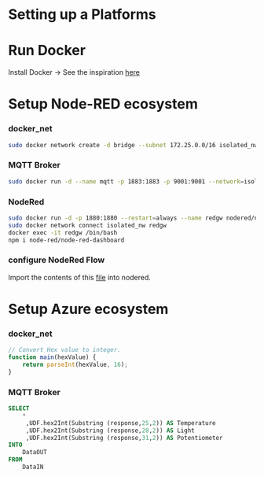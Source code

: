 # Setting up a Platforms

# Run Docker 
Install Docker -> See the inspiration [here](https://github.com/iqrfsdk/iqrf-daemon/blob/master/DOCKER.md)

# Setup Node-RED ecosystem 
### docker_net
```Bash
sudo docker network create -d bridge --subnet 172.25.0.0/16 isolated_nw
```
### MQTT Broker
```Bash
sudo docker run -d --name mqtt -p 1883:1883 -p 9001:9001 --network=isolated_nw --ip=172.25.3.1 --restart=always eclipse-mosquitto 
```
### NodeRed
```Bash
sudo docker run -d -p 1880:1880 --restart=always --name redgw nodered/node-red-docker
sudo docker network connect isolated_nw redgw
docker exec -it redgw /bin/bash
npm i node-red/node-red-dashboard
```
### configure NodeRed Flow

Import the contents of this [file](extensions/jotio.cz/jotio_nodered.json) into nodered. 

# Setup Azure ecosystem 
### docker_net
```javascript
// Convert Hex value to integer.
function main(hexValue) {
    return parseInt(hexValue, 16);
}
```
### MQTT Broker
```sql
SELECT
    *
     ,UDF.hex2Int(Substring (response,25,2)) AS Temperature
     ,UDF.hex2Int(Substring (response,28,2)) AS Light
     ,UDF.hex2Int(Substring (response,31,2)) AS Potentiometer
INTO
    DataOUT
FROM
    DataIN
```

